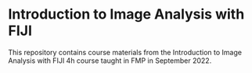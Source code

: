 # Introduction to Image Analysis with FIJI 

This repository contains course materials from the Introduction to Image Analysis with FIJI 4h course taught in FMP in September 2022.
 
